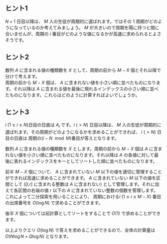 ## ヒント1

$N+1$ 日目以降は、 $M$ 人の生徒が周期的に選ばれます。ではその $1$ 周期がどのようになっているのか考えてみましょう。 $M$ が大きいので周期を陽に持つと間に合いませんが、周期の $i$ 番目がどのような値になるかが高速に求められるとよさそうです。

## ヒント2

数列 $A$ に含まれる値の種類数を $X$ として、周期の前から $M-X$ 個とそれ以降で分けて考えます。  
周期の前から $M-X$ 個は、 $A$ に含まれない値を小さい順に並べたものになります。それ以降は $A$ に含まれる値を最後に現れるインデックスの小さい順に並べたものになります。これらはどのように計算すればよいでしょうか。

## ヒント3

$i$ ($1\le i \le N$)日目の日直は $A_i$ です。$i$ ($> N$) 日目以降は、 $M$ 人の生徒が周期的に選ばれます。その周期がどのようになるかを求めることができれば、 $i$ ($> N$) 日目の日直は 周期の$(i-N \mod{M})$番目が答えとなります。

数列 $A$ に含まれる値の種類数を $X$ とします。周期の前から $M-X$ 個は $A$ に含まれない値を小さい順に並べたものになります。それ以降は $A$ の各値に対して最後に表れるインデックスをキーとしてソートした順に並べたものになります。

前半 $M-X$ 個について、 $A$ に含まれていない $M$ 以下の値を適切に管理することができれば高速に求めることができます。 $A$ に含まれていない $M$ 以下の値を区間として ([$l$,$r$] に含まれる整数は $A$ に含まれない) として管理します。それに加えて各区間の右端の値 $r$ 以下の $A$ に含まれていない整数の個数を管理します。これによって二分探索を用いることにより、 周期における$i$ ($1\le i \le M-X$) 番目の出席番号を $O(\log{N})$ で求めることができます。

後半 $X$ 個については前計算としてソートをすることで $O(1)$ で求めることができます。

以上よりクエリ $O(\log{N})$ で答えを求めることができるので、全体の計算量は $O(N\log{N} + Q \log{N})$ となります。
